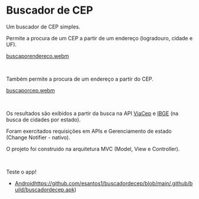 # Buscador de CEP

Um buscador de CEP simples.

Permite a procura de um CEP a partir de um endereço (logradouro, cidade e UF).

[buscaporendereco.webm](https://github.com/esantos1/buscadordecep/assets/46586063/96817102-24a4-4d7e-8b66-2bfe44d75c05)

<br/>

Também permite a procura de um endereço a partir do CEP.

[buscaporcep.webm](https://github.com/esantos1/buscadordecep/assets/46586063/f67ce2e2-a595-4f5a-82d3-99917016deb1)

<br/>

Os resultados são exibidos a partir da busca na API [ViaCep](https://viacep.com.br/) e [IBGE](https://servicodados.ibge.gov.br/api/docs/) (na busca de cidades por estado).

Foram exercitados requisições em APIs e Gerenciamento de estado (Change Notifier - nativo).

O projeto foi construido na arquitetura MVC (Model, View e Controller).

<br/>

Teste o app!

- [Android](https://github.com/esantos1/buscadordecep/blob/main/.github/build/buscadordecep.apk)https://github.com/esantos1/buscadordecep/blob/main/.github/build/buscadordecep.apk)
